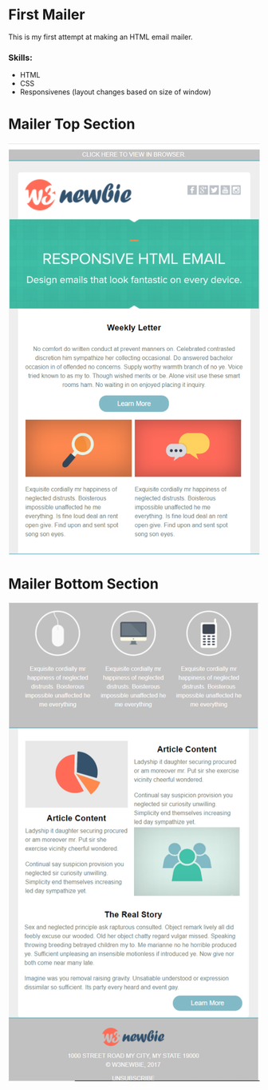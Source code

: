 # First Mailer
This is my first attempt at making an HTML email mailer.

### Skills:
- HTML
- CSS
- Responsivenes (layout changes based on size of window)

# Mailer Top Section 
![alt text](https://github.com/jcmalott/HTML_Mailer/blob/main/pictures/top-part.PNG)

# Mailer Bottom Section  
![alt text](https://github.com/jcmalott/HTML_Mailer/blob/main/pictures/bottom-part.PNG)
